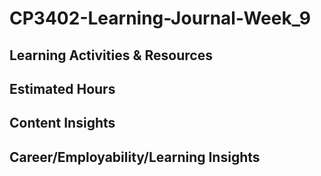 # CP3402-Learning-Journal-Week_9

## Learning Activities & Resources


## Estimated Hours


## Content Insights


## Career/Employability/Learning Insights
